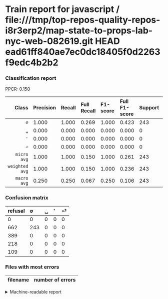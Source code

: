 # Train report for javascript / file:///tmp/top-repos-quality-repos-i8r3erp2/map-state-to-props-lab-nyc-web-082619.git HEAD ead61ff840ae7ec0dc18405f0d2263f9edc4b2b2

### Classification report

PPCR: 0.150

| Class | Precision | Recall | Full Recall | F1-score | Full F1-score | Support | Full Support | PPCR |
|------:|:----------|:-------|:------------|:---------|:---------|:--------|:-------------|:-----|
| `∅` | 1.000| 1.000| 0.269| 1.000| 0.423| 243| 905| 0.269 |
| `␣` | 0.000| 0.000| 0.000| 0.000| 0.000| 0| 389| 0.000 |
| `'` | 0.000| 0.000| 0.000| 0.000| 0.000| 0| 218| 0.000 |
| `⏎` | 0.000| 0.000| 0.000| 0.000| 0.000| 0| 109| 0.000 |
| `micro avg` | 1.000| 1.000| 0.150| 1.000| 0.261| 243| 1621| 0.150 |
| `weighted avg` | 1.000| 1.000| 0.150| 1.000| 0.236| 243| 1621| 0.150 |
| `macro avg` | 0.250| 0.250| 0.067| 0.250| 0.106| 243| 1621| 0.150 |

### Confusion matrix

|refusal|  ∅| ␣| '| ⏎| 
|:---|:---|:---|:---|:---|
|0 |0 |0 |0 |0 |
|662 |243 |0 |0 |0 |
|389 |0 |0 |0 |0 |
|218 |0 |0 |0 |0 |
|109 |0 |0 |0 |0 |

### Files with most errors

| filename | number of errors|
|:----:|:-----|

<details>
    <summary>Machine-readable report</summary>
```json
{
  "cl_report": {"\u0027": {"f1-score": 0.0, "precision": 0.0, "recall": 0.0, "support": 0}, "macro avg": {"f1-score": 0.25, "precision": 0.25, "recall": 0.25, "support": 243}, "micro avg": {"f1-score": 1.0, "precision": 1.0, "recall": 1.0, "support": 243}, "weighted avg": {"f1-score": 1.0, "precision": 1.0, "recall": 1.0, "support": 243}, "\u2205": {"f1-score": 1.0, "precision": 1.0, "recall": 1.0, "support": 243}, "\u23ce": {"f1-score": 0.0, "precision": 0.0, "recall": 0.0, "support": 0}, "\u2423": {"f1-score": 0.0, "precision": 0.0, "recall": 0.0, "support": 0}},
  "cl_report_full": {"\u0027": {"f1-score": 0.0, "precision": 0.0, "recall": 0.0, "support": 218}, "macro avg": {"f1-score": 0.1058362369337979, "precision": 0.25, "recall": 0.06712707182320442, "support": 1621}, "micro avg": {"f1-score": 0.2607296137339056, "precision": 1.0, "recall": 0.1499074645280691, "support": 1621}, "weighted avg": {"f1-score": 0.23635236132038767, "precision": 0.5582973473164713, "recall": 0.1499074645280691, "support": 1621}, "\u2205": {"f1-score": 0.4233449477351916, "precision": 1.0, "recall": 0.26850828729281767, "support": 905}, "\u23ce": {"f1-score": 0.0, "precision": 0.0, "recall": 0.0, "support": 109}, "\u2423": {"f1-score": 0.0, "precision": 0.0, "recall": 0.0, "support": 389}},
  "ppcr": 0.1499074645280691
}
```
</details>
